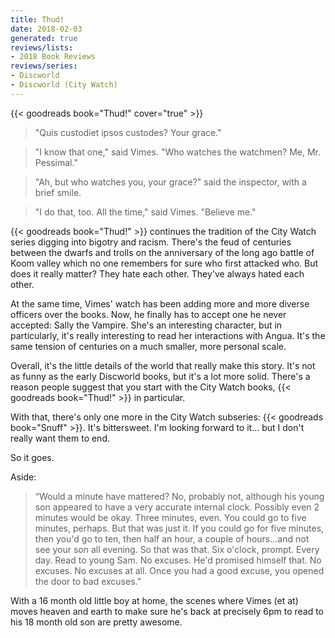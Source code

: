 ```yaml
---
title: Thud!
date: 2018-02-03
generated: true
reviews/lists:
- 2018 Book Reviews
reviews/series:
- Discworld
- Discworld (City Watch)
---
```

{{< goodreads book="Thud!" cover="true" >}}

> "Quis custodiet ipsos custodes? Your grace."  

> "I know that one," said Vimes. "Who watches the watchmen? Me, Mr. Pessimal."  

> "Ah, but who watches you, your grace?" said the inspector, with a brief smile.  

> "I do that, too. All the time," said Vimes. "Believe me."  

<!--more-->

{{< goodreads book="Thud!" >}} continues the tradition of the City Watch series digging into bigotry and racism. There's the feud of centuries between the dwarfs and trolls on the anniversary of the long ago battle of Koom valley which no one remembers for sure who first attacked who. But does it really matter? They hate each other. They've always hated each other.  

At the same time, Vimes' watch has been adding more and more diverse officers over the books. Now, he finally has to accept one he never accepted: Sally the Vampire. She's an interesting character, but in particularly, it's really interesting to read her interactions with Angua. It's the same tension of centuries on a much smaller, more personal scale.  

Overall, it's the little details of the world that really make this story. It's not as funny as the early Discworld books, but it's a lot more solid. There's a reason people suggest that you start with the City Watch books, {{< goodreads book="Thud!" >}} in particular.  

With that, there's only one more in the City Watch subseries: {{< goodreads book="Snuff" >}}. It's bittersweet. I'm looking forward to it... but I don't really want them to end.  

So it goes.  

Aside:  

> “Would a minute have mattered? No, probably not, although his young son appeared to have a very accurate internal clock. Possibly even 2 minutes would be okay. Three minutes, even. You could go to five minutes, perhaps. But that was just it. If you could go for five minutes, then you'd go to ten, then half an hour, a couple of hours...and not see your son all evening. So that was that. Six o'clock, prompt. Every day. Read to young Sam. No excuses. He'd promised himself that. No excuses. No excuses at all. Once you had a good excuse, you opened the door to bad excuses.”

With a 16 month old little boy at home, the scenes where Vimes (et at) moves heaven and earth to make sure he's back at precisely 6pm to read to his 18 month old son are pretty awesome.  


